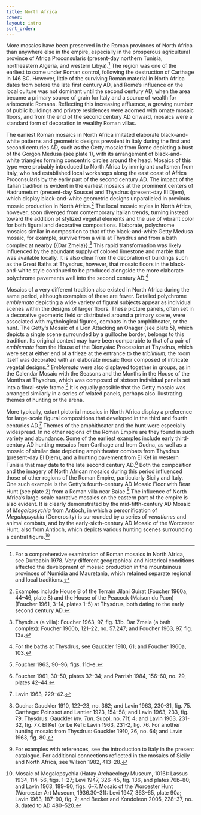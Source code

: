 ```yaml
---
title: North Africa
cover:
layout: intro
sort_order:
---
```

More mosaics have been preserved in the Roman provinces of North Africa than anywhere else in the empire, especially in the prosperous agricultural province of Africa Proconsularis (present-day northern Tunisia, northeastern Algeria, and western Libya).[^1] The region was one of the earliest to come under Roman control, following the destruction of <span class="popup location" id="location_15897">Carthage</span> in 146 BC. However, little of the surviving Roman material in North Africa dates from before the late first century AD, and Rome’s influence on the local culture was not dominant until the second century AD, when the area became a primary source of grain for Italy and a source of wealth for aristocratic Romans. Reflecting this increasing affluence, a growing number of public buildings and private residences were adorned with ornate mosaic floors, and from the end of the second century AD onward, mosaics were a standard form of decoration in wealthy Roman villas.

The earliest Roman mosaics in North Africa imitated elaborate black-and-white patterns and geometric designs prevalent in Italy during the first and second centuries AD, such as the Getty mosaic from Rome depicting a bust of the Gorgon Medusa (see plate 1), with its arrangement of black-and-white triangles forming concentric circles around the head. Mosaics of this type were probably introduced to North Africa by immigrant craftsmen from Italy, who had established local workshops along the east coast of Africa Proconsularis by the early part of the second century AD. The impact of the Italian tradition is evident in the earliest mosaics at the prominent centers of <span class="popup location" id="location_21633">Hadrumetum</span> (present-day Sousse) and <span class="popup location" id="location_21592">Thysdrus</span> (present-day El Djem), which display black-and-white geometric designs unparalleled in previous mosaic production in North Africa.[^2] The local mosaic styles in North Africa, however, soon diverged from contemporary Italian trends, turning instead toward the addition of stylized vegetal elements and the use of vibrant color for both figural and decorative compositions. Elaborate, polychrome mosaics similar in composition to that of the black-and-white Getty Medusa mosaic, for example, survive from a villa at Thysdrus and from a <span class="popup pic" id="pic_06">bath complex</span> at nearby {{Dar Zmela}}.[^3] This rapid transformation was likely influenced by the abundant supply of colored limestone and marble that was available locally. It is also clear from the decoration of buildings such as the Great Baths at Thysdrus, however, that mosaic floors in the black-and-white style continued to be produced alongside the more elaborate polychrome pavements well into the second century AD.[^4]

Mosaics of a very different tradition also existed in North Africa during the same period, although examples of these are fewer. Detailed polychrome <span class="popup definition" id="def_emblemata">*emblemata*</span> depicting a wide variety of figural subjects appear as individual scenes within the designs of larger floors. These picture panels, often set in a decorative geometric field or distributed around a primary scene, were associated with mythological figures, combats in the amphitheater, or the hunt. The Getty’s Mosaic of a Lion Attacking an Onager (see plate 5), which depicts a single scene surrounded by a guilloche border, belongs to this tradition. Its original context may have been comparable to that of a pair of *emblemata* from the House of the Dionysiac Procession at Thysdrus, which were set at either end of a frieze at the entrance to the <span class="popup definition" id="def_triclinium">*triclinium*</span>; the room itself was decorated with an elaborate mosaic floor composed of intricate vegetal designs.[^5] *Emblemata* were also displayed together in groups, as in the <span class="popup pic" id="pic_59">Calendar Mosaic</span> with the Seasons and the Months in the House of the Months at Thysdrus, which was composed of sixteen individual panels set into a floral-style frame.[^6] It is equally possible that the Getty mosaic was arranged similarly in a series of related panels, perhaps also illustrating themes of hunting or the arena.

More typically, extant pictorial mosaics in North Africa display a preference for large-scale figural compositions that developed in the third and fourth centuries AD.[^7] Themes of the amphitheater and the hunt were especially widespread. In no other regions of the Roman Empire are they found in such variety and abundance. Some of the earliest examples include early third-century AD <span class="popup pic" id="pic_60">hunting mosaics from Carthage</span> and from <span class="popup location" id="location_21602">Oudna</span>, as well as a mosaic of similar date depicting <span class="popup pic" id="pic_61">amphitheater combats</span> from Thysdrus (present-day El Djem), and a hunting pavement from <span class="popup location" id="location_21634">El Kef</span> in western Tunisia that may date to the late second century AD.[^8] Both the composition and the imagery of North African mosaics during this period influenced those of other regions of the Roman Empire, particularly Sicily and Italy. One such example is the Getty’s fourth-century AD Mosaic Floor with Bear Hunt (see plate 2) from a Roman villa near Baiae.[^9] The influence of North Africa’s large-scale narrative mosaics on the eastern part of the empire is also evident. It is clearly demonstrated by the mid-fifth-century AD <span class="popup pic" id="pic_63">Mosaic of *Megalopsychia*</span> from <span class="popup location" id="location_21094">Antioch</span>, in which a personification of *Megalopsychia* (Generosity) is surrounded by a series of <span class="popup definition" id="def_venationes">*venationes*</span> and animal combats, and by the early-sixth-century AD <span class="popup pic" id="pic_62">Mosaic of the Worcester Hunt</span>, also from Antioch, which depicts various hunting scenes surrounding a central figure.[^10]

[^1]: For a comprehensive examination of Roman mosaics in North Africa, see Dunbabin 1978. Very different geographical and historical conditions affected the development of mosaic production in the mountainous provinces of Numidia and Mauretania, which retained separate regional and local traditions.

[^2]: Examples include House B of the Terrain Jilani Guirat (Foucher 1960a, 44–46, plate 8) and the House of the Peacock (Maison du Paon) (Foucher 1961, 3–14, plates 1–5) at Thysdrus, both dating to the early second century AD.

[^3]: Thysdrus (a villa): Foucher 1963, 97, fig. 13b. Dar Zmela (a bath complex): Foucher 1960b, 121–22, no. 57.247; and Foucher 1963, 97, fig. 13a.

[^4]: For the baths at Thysdrus, see Gauckler 1910, 61; and Foucher 1960a, 103.

[^5]: Foucher 1963, 90–96, figs. 11d–e.

[^6]: Foucher 1961, 30–50, plates 32–34; and Parrish 1984, 156–60, no. 29, plates 42–44.

[^7]: Lavin 1963, 229–42.

[^8]: Oudna: Gauckler 1910, 122–23, no. 362; and Lavin 1963, 230-31, fig. 75. Carthage: Poinssot and Lantier 1923, 154–58; and Lavin 1963, 233, fig. 79. Thysdrus: Gauckler *Inv. Tun*. Suppl, no. 71f, 4; and Lavin 1963, 231-32, fig. 77. El Kef (or Le Kef): Lavin 1963, 231-2, fig. 76. For another hunting mosaic from Thysdrus: Gauckler 1910, 26, no. 64; and Lavin 1963, fig. 80.

[^9]: For examples with references, see the introduction to Italy in the present catalogue. For additional connections reflected in the mosaics of Sicily and North Africa, see Wilson 1982, 413–28.

[^10]: Mosaic of Megalopsychia (Hatay Archaeology Museum, 1016): Lassus 1934, 114–56, figs. 1–27; Levi 1947, 326–45, fig. 136, and plates 76b–80; and Lavin 1963, 189–90, figs. 6–7. Mosaic of the Worcester Hunt (Worcester Art Museum, 1936.30–31): Levi 1947, 363–65, plate 90a; Lavin 1963, 187–90, fig. 2; and Becker and Kondoleon 2005, 228–37, no. 8, dated to AD 480–520.
